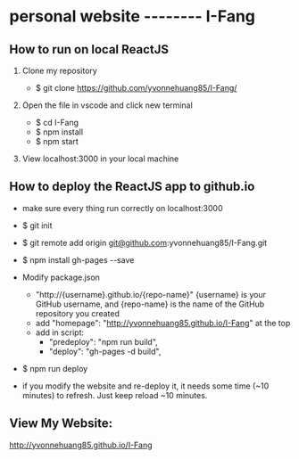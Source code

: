 # personal website -------- I-Fang

## How to run on local ReactJS
1. Clone my repository
   - $ git clone https://github.com/yvonnehuang85/I-Fang/
   
2. Open the file in vscode and click new terminal
   - $ cd I-Fang
   - $ npm install
   - $ npm start
   
3. View localhost:3000 in your local machine


## How to deploy the ReactJS app to github.io
   - make sure every thing run correctly on localhost:3000
   - $ git init
   - $ git remote add origin git@github.com:yvonnehuang85/I-Fang.git
   - $ npm install gh-pages --save

   - Modify package.json
      - "http://{username}.github.io/{repo-name}" {username} is your GitHub username, and {repo-name} is the name of the GitHub repository you created
      - add "homepage": "http://yvonnehuang85.github.io/I-Fang" at the top
      -  add in script:
         - "predeploy": "npm run build",
         - "deploy": "gh-pages -d build",
   - $ npm run deploy

   - if you modify the website and re-deploy it, it needs some time (~10 minutes) to refresh. Just keep reload ~10 minutes.

## View My Website:
http://yvonnehuang85.github.io/I-Fang
